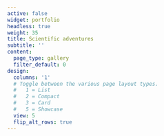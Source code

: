 ```yaml
---
active: false
widget: portfolio
headless: true
weight: 35
title: Scientific adventures
subtitle: ''
content:
  page_type: gallery
  filter_default: 0
design:
  columns: '1'
  # Toggle between the various page layout types.
  #   1 = List
  #   2 = Compact
  #   3 = Card
  #   5 = Showcase
  view: 5
  flip_alt_rows: true
---
```

